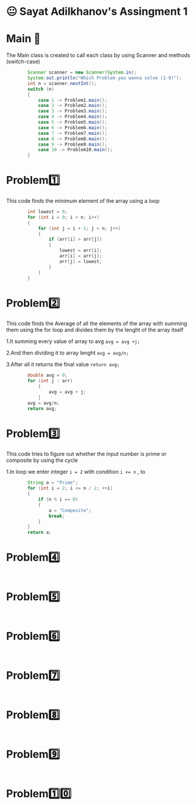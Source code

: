 # :neutral_face: Sayat Adilkhanov's Assingment 1

# Main 🚀

The Main class is created to call each class by using Scanner and methods (switch-case)

```java
        Scanner scanner = new Scanner(System.in);
        System.out.println("Which Problem you wanna solve (1-9)");
        int n = scanner.nextInt();
        switch (n)
        {
            case 1 -> Problem1.main();
            case 2 -> Problem2.main();
            case 3 -> Problem3.main();
            case 4 -> Problem4.main();
            case 5 -> Problem5.main();
            case 6 -> Problem6.main();
            case 7 -> Problem7.main();
            case 8 -> Problem8.main();
            case 9 -> Problem9.main();
            case 10 -> Problem10.main();
        }
```       

# Problem:one:

This code finds the minimum element of the array using a loop 
```java
        int lowest = 0; 
        for (int i = 0; i < n; i++) 
        {
            for (int j = i + 1; j < n; j++)
            {
                if (arr[i] > arr[j])
                {
                    lowest = arr[i];
                    arr[i] = arr[j]; 
                    arr[j] = lowest; 
                }
            }
        }
```
# Problem:two:

This code finds the Average of all the elements of the array with summing them using the for loop and divides them by the lenght of the array itself

1.It summing every value of array to avg ```avg = avg +j; ```

2.And then dividing it to array lenght ``` avg = avg/n; ```

3.After all it returns the final value ```return avg;```
```java
        double avg = 0; 
        for (int j : arr) 
            {
                avg = avg + j;
            }
        avg = avg/n; 
        return avg; 
```            
# Problem:three:

This code tries to figure out whether the input number is prime or composite by using the cycle

1.In loop we enter integer ```i = 2``` with condition ```i <= n``` , to 

```java
        String a = "Prime";
        for (int i = 2; i <= n / 2; ++i) 
        {
            if (n % i == 0)
            {
                a = "Composite";
                break;
            }
        }
        return a;
``` 
# Problem:four:


```java
``` 
# Problem:five:


```java
``` 
# Problem:six:


```java
``` 
# Problem:seven:


```java
``` 
# Problem:eight:


```java
``` 
# Problem:nine:


```java
``` 
# Problem:one::zero:


```java
``` 
